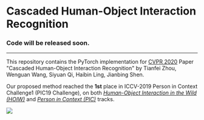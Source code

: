 # Cascaded Human-Object Interaction Recognition

### Code will be released soon.
---

This repository contains the PyTorch implementation for [CVPR 2020](http://cvpr2020.thecvf.com/) Paper "Cascaded Human-Object Interaction Recognition" by Tianfei Zhou, Wenguan Wang, Siyuan Qi, Haibin Ling, Jianbing Shen.

Our proposed method reached the __1st__ place in ICCV-2019 Person in Context Challenge1 (PIC19 Challenge), on both [_Human-Object Interaction in the Wild (HOIW)_](http://picdataset.com/challenge/leaderboard/pic2019) and [_Person in Context (PIC)_](http://picdataset.com/challenge/leaderboard/hoi2019) tracks.

![](../master/framework.png)
